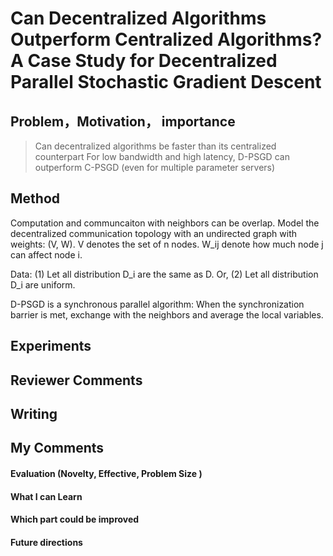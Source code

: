 
# Can Decentralized Algorithms Outperform Centralized Algorithms? A Case Study for Decentralized Parallel Stochastic Gradient Descent

## Problem，Motivation， importance

> Can decentralized algorithms be faster than its centralized counterpart
For low bandwidth and high latency, D-PSGD can outperform C-PSGD (even for multiple parameter servers)


## Method

Computation and communcaiton with neighbors can be overlap.
Model the decentralized communication topology with an undirected graph with weights: (V, W). 
V denotes the set of n nodes.
W_ij denote how much node j can affect node i.

Data:
(1) Let all distribution D_i are the same as D. Or,
(2) Let all distribution D_i are uniform.

D-PSGD is a synchronous parallel algorithm:
When the synchronization barrier is met, exchange with the neighbors and average the local variables.

## Experiments



## Reviewer Comments



## Writing



## My Comments

#### Evaluation (Novelty, Effective, Problem Size )

#### What I can Learn

#### Which part could be improved

#### Future directions

